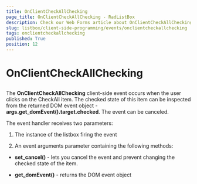 ```yaml
---
title: OnClientCheckAllChecking
page_title: OnClientCheckAllChecking - RadListBox
description: Check our Web Forms article about OnClientCheckAllChecking.
slug: listbox/client-side-programming/events/onclientcheckallchecking
tags: onclientcheckallchecking
published: True
position: 12
---
```


# OnClientCheckAllChecking

## 

The **OnClientCheckAllChecking** client-side event occurs when the user clicks on the CheckAll item. The checked state of this item can be inspected from the returned DOM event object - **args.get_domEvent().target.checked**. The event can be canceled.

The event handler receives two parameters:

1. The instance of the listbox firing the event

2. An event arguments parameter containing the following methods:

* **set_cancel()** - lets you cancel the event and prevent changing the checked state of the item.

* **get_domEvent()** - returns the DOM event object





